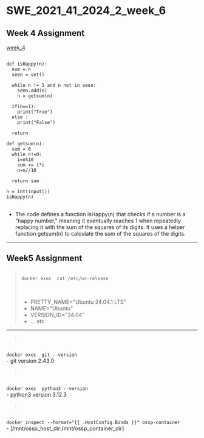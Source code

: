 # SWE_2021_41_2024_2_week_6
## Week 4 Assignment
[week_4](https://github.com/minju0304/SWE_2021_41_2024_2_week4.git)
<pre>
<code>
def isHappy(n):
  num = n
  seen = set()

  while n != 1 and n not in seen:
    seen.add(n)
    n = getsum(n)

  if(n==1):
    print("True")
  else :
    print("False")

  return

def getsum(n):
  sum = 0
  while n!=0:
    i=n%10
    sum += i*i
    n=n//10

  return sum

n = int(input())
isHappy(n)
</code>
</pre>
- The code defines a function isHappy(n) that checks if a number is a "happy number," meaning it eventually reaches 1 when repeatedly replacing it with the sum of the squares of its digits. It uses a helper function getsum(n) to calculate the sum of the squares of the digits.
---
## Week5 Assignment

><pre>
>  <code>
>docker exec <ossp_container> cat /etc/os-release
></code>
>  </pre>
>- PRETTY_NAME="Ubuntu 24.04.1 LTS"
>- NAME="Ubuntu"
>- VERSION_ID="24.04"
>- ... etc
---
><pre>
  <code>
docker exec <ossp_container> git --version
</code>
  </pre>
- git version 2.43.0

><pre>
  <code>
docker exec <ossp_container> python3 --version
</code>
  </pre>
- python3 version 3.12.3

><pre>
  <code>
docker inspect --format="{{ .HostConfig.Binds }}" ossp-container 
</code>
</pre>
- [/mnt/ossp_host_dir:/mnt/ossp_container_dir]

